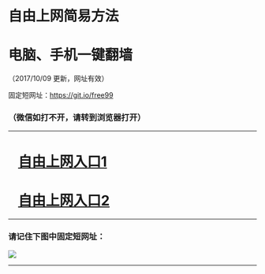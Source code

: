 ﻿# 自由上网简易方法

# 电脑、手机一键翻墙

（2017/10/09 更新，网址有效）

固定短网址：https://git.io/free99

### （微信如打不开，请转到浏览器打开）


***





# &nbsp;&nbsp; <a href="http://ft3040028333.fwq-tz-1001.info/fwqtz01.html?t=100900122670 " target="_blank">自由上网入口1</a>
# &nbsp;&nbsp; <a href="http://ft2168716454.fwq-tz-1002.info/fwqtz02.html?t=100900120020 " target="_blank">自由上网入口2</a>
***

### 请记住下图中固定短网址：

<img src="https://s3-us-west-2.amazonaws.com/fwq-1001/yjfq-20170905okok.png" /> 


***

